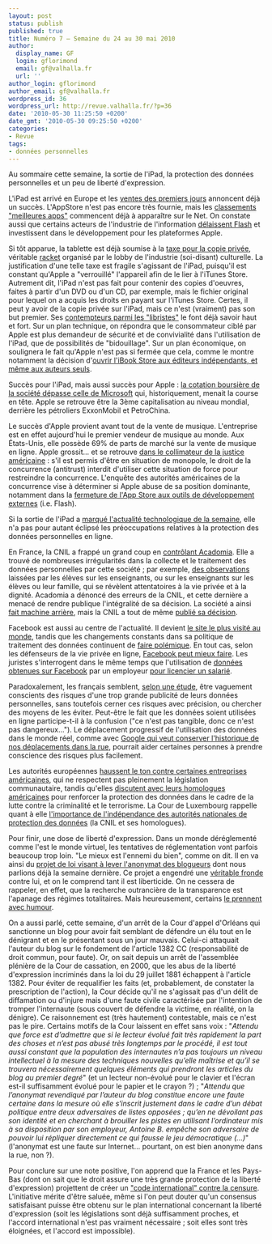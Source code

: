 ```yaml
---
layout: post
status: publish
published: true
title: Numéro 7 – Semaine du 24 au 30 mai 2010
author:
  display_name: GF
  login: gflorimond
  email: gf@valhalla.fr
  url: ''
author_login: gflorimond
author_email: gf@valhalla.fr
wordpress_id: 36
wordpress_url: http://revue.valhalla.fr/?p=36
date: '2010-05-30 11:25:50 +0200'
date_gmt: '2010-05-30 09:25:50 +0200'
categories:
- Revue
tags:
- données personnelles
---
```

<p>Au sommaire cette semaine, la sortie de l'iPad, la protection des données personnelles et un peu de liberté d'expression.</p>
<p>L'iPad est arrivé en Europe et les <a href="http://www.igeneration.fr/ipad/ventes-ipad-alors-cette-premiere-journee-11593">ventes des premiers jours</a> annoncent déjà un succès. L'AppStore n'est pas encore très fournie, mais les <a href="http://www.igeneration.fr/app-store/ipad-les-20-applications-coup-de-coeur-d-igeneration-11598">classements "meilleures apps"</a> commencent déjà à apparaître sur le Net. On constate aussi que certains acteurs de l'industrie de l'information <a href="http://www.macgeneration.com/news/voir/155681/les-developpeurs-web-delaissent-flash">délaissent Flash</a> et investissent dans le développement pour les plateformes Apple. </p>
<p>Si tôt apparue, la tablette est déjà soumise à la <a href="http://www.pcinpact.com/actu/news/57187-copie-privee-ipad-archos-tablet.htm">taxe pour la copie privée</a>, véritable <a href="http://www.pcinpact.com/actu/news/57201-copie-privee-2009-remuneration-taxe.htm">racket</a> organisé par le lobby de l'industrie (soi-disant) culturelle. La justification d'une telle taxe est fragile s'agissant de l'iPad, puisqu'il est constant qu'Apple a "verrouillé" l'appareil afin de le lier à l'iTunes Store. Autrement dit, l'iPad n'est pas fait pour contenir des copies d'oeuvres, faites à partir d'un DVD ou d'un CD, par exemple, mais le fichier original pour lequel on a acquis les droits en payant sur l'iTunes Store. Certes, il peut y avoir de la copie privée sur l'iPad, mais ce n'est (vraiment) pas son but premier. Ses <a href="http://www.framablog.org/index.php/post/2010/05/29/ipad-pourquoi-je-ne-l-acheterai-pas">contempteurs parmi les "libristes"</a> le font déjà savoir haut et fort. Sur un plan technique, on répondra que le consommateur ciblé par Apple est plus demandeur de sécurité et de convivialité dans l'utilisation de l'iPad, que de possibilités de "bidouillage". Sur un plan économique, on soulignera le fait qu'Apple n'est pas si fermée que cela, comme le montre notamment la décision d'<a href="http://www.mac4ever.com/news/54726/itunes_connect_s_ouvre_aux_ebooks_independants/">ouvrir l'iBook Store aux éditeurs indépendants, et même aux auteurs seuls</a>.</p>
<p>Succès pour l'iPad, mais aussi succès pour Apple : <a href="http://pro.clubic.com/entreprises/apple/actualite-342818-capitalisation-apple.html">la cotation boursière de la société dépasse celle de Microsoft</a> qui, historiquement, menait la course en tête. Apple se retrouve être la 3ème capitalisation au niveau mondial, derrière les pétroliers ExxonMobil et PetroChina.</p>
<p>Le succès d'Apple provient avant tout de la vente de musique. L'entreprise est en effet aujourd'hui le premier vendeur de musique au monde. Aux États-Unis, elle possède 69% de parts de marché sur la vente de musique en ligne. Apple grossit... et se retrouve <a href="http://www.macgeneration.com/news/voir/156461/itunes-store-apple-dans-le-collimateur-de-l-anti-trust-us">dans le collimateur de la justice américaine</a> : s'il est permis d'être en situation de monopole, le droit de la concurrence (antitrust) interdit d'utiliser cette situation de force pour restreindre la concurrence. L'enquête des autorités américaines de la concurrence vise à déterminer si Apple abuse de sa position dominante, notamment dans la <a href="http://www.macplus.net/magplus/depeche-53897-itunes-le-doj-elargi-son-enquete">fermeture de l'App Store aux outils de développement externes</a> (i.e. Flash).</p>
<p>Si la sortie de l'iPad a <a href="http://www.clubic.com/humour-informatique-geek/clubic-week/actualite-343168-clubic-week-ipad-vive-ipad.html">marqué l'actualité technologique de la semaine</a>, elle n'a pas pour autant éclipsé les préoccupations relatives à la protection des données personnelles en ligne.</p>
<p>En France, la CNIL a frappé un grand coup en <a href="http://pro.clubic.com/legislation-loi-internet/cnil/actualite-342898-cnil-tacle-acadomia-commentaires-insultants.html">contrôlant Acadomia</a>. Elle a trouvé de nombreuses irrégularités dans la collecte et le traitement des données personnelles par cette société ; par exemple, <a href="http://www.pcinpact.com/actu/news/57217-cnil-acadomia-fichiers-autorisation-salope.htm">des observations</a> laissées par les élèves sur les enseignants, ou sur les enseignants sur les élèves ou leur famille, qui se révèlent attentatoires à la vie privée et à la dignité. Acadomia a dénoncé des erreurs de la CNIL, et cette dernière a menacé de rendre publique l'intégralité de sa décision. La société a ainsi <a href="http://www.pcinpact.com/actu/news/57255-acadomia-communique-cnil-menace-fiches.htm">fait machine arrière</a>, mais la CNIL a tout de même <a href="http://www.pcinpact.com/actu/news/57235-acadomia-deliberation-decision-cnil-groscon.htm">publié sa décision</a>.</p>
<p>Facebook est aussi au centre de l'actualité. Il devient <a href="http://www.lemondeinformatique.fr/actualites/lire-facebook-devient-le-site-le-plus-visite-au-monde-30777.html">le site le plus visité au monde</a>, tandis que les changements constants dans sa politique de traitement des données continuent de <a href="http://www.pcinpact.com/actu/news/57194-facebook-vie-privee-confidentialite.htm">faire polémique</a>. En tout cas, selon les défenseurs de la vie privée en ligne, <a href="http://www.pcinpact.com/actu/news/57242-vie-privee-eff-facebook-confidentialite.htm">Facebook peut mieux faire</a>. Les juristes s'interrogent dans le même temps que l'utilisation de <a href="http://www.village-justice.com/articles/Facebook-droit-travail-Isabelle,7952.html">données obtenues sur Facebook</a> par un employeur <a href="http://www.village-justice.com/articles/Facebook-meilleur-employeur,7927.html">pour licencier un salarié</a>.</p>
<p>Paradoxalement, les français semblent, <a href="http://www.clubic.com/internet/actualite-342828-francais-vie-privee-net-paradoxe-confiance.html">selon une étude</a>, être vaguement conscients des risques d'une trop grande publicité de leurs données personnelles, sans toutefois cerner ces risques avec précision, ou chercher des moyens de les éviter. Peut-être le fait que les données soient utilisées en ligne participe-t-il à la confusion ("ce n'est pas tangible, donc ce n'est pas dangereux..."). Le déplacement progressif de l'utilisation des données dans le monde réel, comme avec <a href="http://www.pcinpact.com/actu/news/57246-google-latitude-historique.htm">Google qui veut conserver l'historique de nos déplacements dans la rue</a>, pourrait aider certaines personnes à prendre conscience des risques plus facilement.</p>
<p>Les autorités européennes <a href="http://www.lemondeinformatique.fr/actualites/lire-l-europe-hausse-le-ton-sur-la-retention-des-donnees-personnelles-30760.html">haussent le ton contre certaines entreprises américaines</a>, qui ne respectent pas pleinement la législation communautaire, tandis qu'elles <a href="http://www.net-iris.fr/veille-juridique/actualite/24763/les-propositions-de-la-commission-europeenne-sur-accord-transatlantique-echanges-de-donnees.php">discutent avec leurs homologues américaines</a> pour renforcer la protection des données dans le cadre de la lutte contre la criminalité et le terrorisme. La Cour de Luxembourg rappelle quant à elle <a href="http://www.cnil.fr/nc/la-cnil/actu-cnil/article/article/85/un-arret-de-la-cjue-rappelle-la-necessaire-independance-des-autorites-de-protection-des-donnees/">l'importance de l'indépendance des autorités nationales de protection des données</a> (la CNIL et ses homologues).</p>
<p>Pour finir, une dose de liberté d'expression. Dans un monde déréglementé comme l'est le monde virtuel, les tentatives de réglementation vont parfois beaucoup trop loin. "Le mieux est l'ennemi du bien", comme on dit. Il en va ainsi du <a href="http://pro.clubic.com/creation-de-site-web/cms-blog/actualite-342218-projet-loi-vise-lever-anonymat-blogueurs.html">projet de loi visant à lever l'anonymat des blogueurs</a> dont nous parlions déjà la semaine dernière. Ce projet a engendré une <a href="http://www.pcinpact.com/actu/news/57161-masson-anonymat-blogueur-lcen-proposition.htm">véritable fronde</a> contre lui, et on le comprend tant il est liberticide. On ne cessera de rappeler, en effet, que la recherche outrancière de la transparence est l'apanage des régimes totalitaires. Mais heureusement, certains <a href="http://www.pcinpact.com/actu/news/57191-anonymat-internet-proposition-masson-dessin.htm">le prennent avec humour</a>. </p>
<p>On a aussi parlé, cette semaine, d'un arrêt de la Cour d'appel d'Orléans qui sanctionne un blog pour avoir fait semblant de défendre un élu tout en le dénigrant et en le présentant sous un jour mauvais. Celui-ci attaquait l'auteur du blog sur le fondement de l'article 1382 CC (responsabilité de droit commun, pour faute). Or, on sait depuis un arrêt de l'assemblée plénière de la Cour de cassation, en 2000, que les abus de la liberté d'expression incriminés dans la loi du 29 juillet 1881 échappent à l'article 1382. Pour éviter de requalifier les faits (et, probablement, de constater la prescription de l'action), la Cour décide qu'il ne s'agissait pas d'un délit de diffamation ou d'injure mais d'une faute civile caractérisée par l'intention de tromper l'internaute (sous couvert de défendre la victime, en réalité, on la dénigre). Ce raisonnement est (très hautement) contestable, mais ce n'est pas le pire. Certains motifs de la Cour laissent en effet sans voix : "<em>Attendu que force est d’admettre que si le lecteur évolué fait très rapidement la part des choses et n’est pas abusé très longtemps par le procédé, il est tout aussi constant que la population des internautes n’a pas toujours un niveau intellectuel à la mesure des techniques nouvelles qu’elle maîtrise et qu’il se trouvera nécessairement quelques éléments qui prendront les articles du blog au premier degré</em>" (et un lecteur non-évolué pour le clavier et l'écran est-il suffisamment évolué pour le papier et le crayon ?) ; "<em>Attendu que l’anonymat revendiqué par l’auteur du blog constitue encore une faute certaine dans la mesure où elle s‘inscrit justement dans le cadre d’un débat politique entre deux adversaires de listes opposées ; qu’en ne dévoilant pas son identité et en cherchant à brouiller les pistes en utilisant l’ordinateur mis à sa disposition par son employeur, Antoine B. empêche son adversaire de pouvoir lui répliquer directement ce qui fausse le jeu démocratique (...)</em>" (l'anonymat est une faute sur Internet... pourtant, on est bien anonyme dans la rue, non ?).</p>
<p>Pour conclure sur une note positive, l'on apprend que la France et les Pays-Bas (dont on sait que le droit assure une très grande protection de la liberté d'expression) projettent de créer un <a href="http://abonnes.lemonde.fr/technologies/article/2010/05/26/france-et-pays-bas-veulent-un-code-commun-contre-la-censure-du-web_1363439_651865.html">"code international" contre la censure</a>. L'initiative mérite d'être saluée, même si l'on peut douter qu'un consensus satisfaisant puisse être obtenu sur le plan international concernant la liberté d'expression (soit les législations sont déjà suffisamment proches, et l'accord international n'est pas vraiment nécessaire ; soit elles sont très éloignées, et l'accord est impossible).</p>
